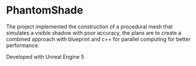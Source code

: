 # PhantomShade

The project implemented the construction of a procedural mesh that simulates a visible shadow with poor accuracy, the plans are to create a combined approach with blueprint and c++ for parallel computing for better performance.

Developed with Unreal Engine 5
